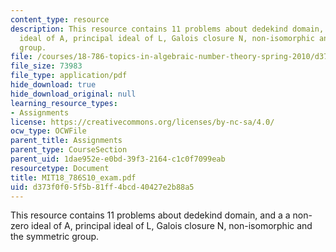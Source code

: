 ```yaml
---
content_type: resource
description: This resource contains 11 problems about dedekind domain, and a a non-zero
  ideal of A, principal ideal of L, Galois closure N, non-isomorphic and the symmetric
  group.
file: /courses/18-786-topics-in-algebraic-number-theory-spring-2010/d373f0f05f5b81ff4bcd40427e2b88a5_MIT18_786S10_exam.pdf
file_size: 73983
file_type: application/pdf
hide_download: true
hide_download_original: null
learning_resource_types:
- Assignments
license: https://creativecommons.org/licenses/by-nc-sa/4.0/
ocw_type: OCWFile
parent_title: Assignments
parent_type: CourseSection
parent_uid: 1dae952e-e0bd-39f3-2164-c1c0f7099eab
resourcetype: Document
title: MIT18_786S10_exam.pdf
uid: d373f0f0-5f5b-81ff-4bcd-40427e2b88a5
---
```

This resource contains 11 problems about dedekind domain, and a a non-zero ideal of A, principal ideal of L, Galois closure N, non-isomorphic and the symmetric group.